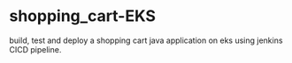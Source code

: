 # shopping_cart-EKS
build, test and deploy a shopping cart java application on eks using jenkins CICD pipeline.
